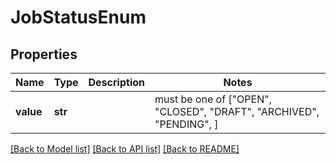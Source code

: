 # JobStatusEnum


## Properties
Name | Type | Description | Notes
------------ | ------------- | ------------- | -------------
**value** | **str** |  |  must be one of ["OPEN", "CLOSED", "DRAFT", "ARCHIVED", "PENDING", ]

[[Back to Model list]](../README.md#documentation-for-models) [[Back to API list]](../README.md#documentation-for-api-endpoints) [[Back to README]](../README.md)



